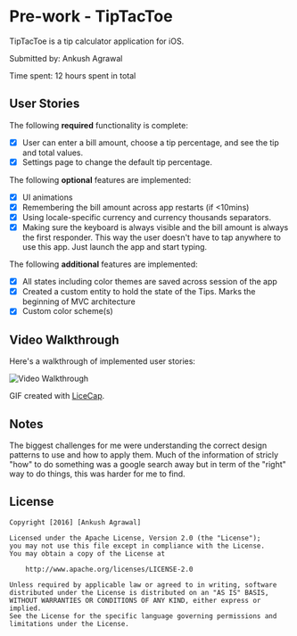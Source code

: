 # Pre-work - TipTacToe

TipTacToe is a tip calculator application for iOS.

Submitted by: Ankush Agrawal

Time spent: 12 hours spent in total

## User Stories

The following **required** functionality is complete:

* [x] User can enter a bill amount, choose a tip percentage, and see the tip and total values.
* [x] Settings page to change the default tip percentage.

The following **optional** features are implemented:
* [x] UI animations
* [x] Remembering the bill amount across app restarts (if <10mins)
* [x] Using locale-specific currency and currency thousands separators.
* [x] Making sure the keyboard is always visible and the bill amount is always the first responder. This way the user doesn't have to tap anywhere to use this app. Just launch the app and start typing.

The following **additional** features are implemented:

- [x] All states including color themes are saved across session of the app
- [x] Created a custom entity to hold the state of the Tips. Marks the beginning of MVC architecture
- [x] Custom color scheme(s)

## Video Walkthrough 

Here's a walkthrough of implemented user stories:

<img src='http://imgur.com/a/Dndbc' title='Video Walkthrough' width='' alt='Video Walkthrough' />

GIF created with [LiceCap](http://www.cockos.com/licecap/).

## Notes

The biggest challenges for me were understanding the correct design patterns to use and how to apply them.
Much of the information of stricly "how" to do something was a google search away but in term of the "right" way to do things, this was harder for me to find.

## License

    Copyright [2016] [Ankush Agrawal]

    Licensed under the Apache License, Version 2.0 (the "License");
    you may not use this file except in compliance with the License.
    You may obtain a copy of the License at

        http://www.apache.org/licenses/LICENSE-2.0

    Unless required by applicable law or agreed to in writing, software
    distributed under the License is distributed on an "AS IS" BASIS,
    WITHOUT WARRANTIES OR CONDITIONS OF ANY KIND, either express or implied.
    See the License for the specific language governing permissions and
    limitations under the License.
